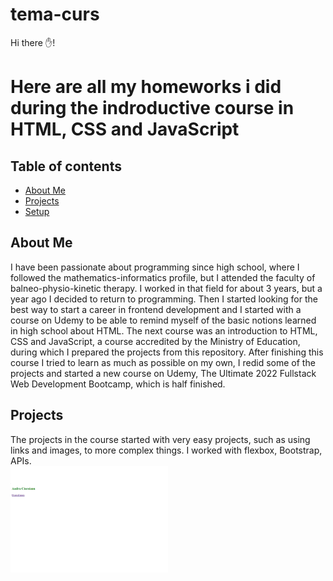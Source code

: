 # tema-curs
Hi there ✋! 
<h1> Here are all my homeworks i did during the indroductive course in HTML, CSS and JavaScript </h1>

## Table of contents
* [About Me](#About-Me)
* [Projects](#projects)
* [Setup](#setup)

## About Me
<div> I have been passionate about programming since high school, where I followed the mathematics-informatics profile, but I attended the faculty of balneo-physio-kinetic therapy. I worked in that field for about 3 years, but a year ago I decided to return to programming. Then I started looking for the best way to start a career in frontend development and I started with a course on Udemy to be able to remind myself of the basic notions learned in high school about HTML. The next course was an introduction to HTML, CSS and JavaScript, a course accredited by the Ministry of Education, during which I prepared the projects from this repository. After finishing this course I tried to learn as much as possible on my own, I redid some of the projects and started a new course on Udemy, The Ultimate 2022 Fullstack Web Development Bootcamp, which is half finished.</div>

## Projects
<div> The projects in the course started with very easy projects, such as using links and images, to more complex things. I worked with flexbox, Bootstrap, APIs.
</div>

<img src ='photos/1.png' alt = "First project" width = 50%/>
